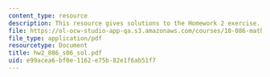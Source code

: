 ```yaml
---
content_type: resource
description: This resource gives solutions to the Homework 2 exercise.
file: https://ol-ocw-studio-app-qa.s3.amazonaws.com/courses/18-086-mathematical-methods-for-engineers-ii-spring-2006/e99acea6bf0e1162e75b82e1f6ab51f7_hw2_086_s06_sol.pdf
file_type: application/pdf
resourcetype: Document
title: hw2_086_s06_sol.pdf
uid: e99acea6-bf0e-1162-e75b-82e1f6ab51f7
---
```

